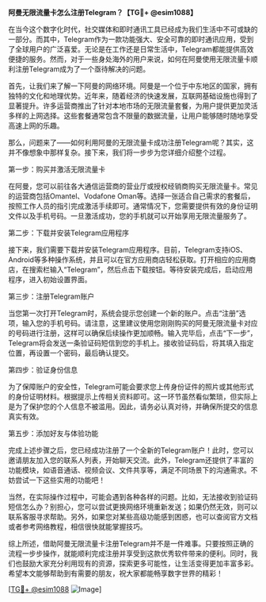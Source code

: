 **阿曼无限流量卡怎么注册Telegram？【TG💪+ @esim1088】**

在当今这个数字化时代，社交媒体和即时通讯工具已经成为我们生活中不可或缺的一部分。而其中，Telegram作为一款功能强大、安全可靠的即时通讯应用，受到了全球用户的广泛喜爱。无论是在工作还是日常生活中，Telegram都能提供高效便捷的服务。然而，对于一些身处海外的用户来说，如何在阿曼使用无限流量卡顺利注册Telegram成为了一个亟待解决的问题。

首先，让我们来了解一下阿曼的网络环境。阿曼是一个位于中东地区的国家，拥有独特的文化和地理优势。近年来，随着经济的快速发展，互联网基础设施也得到了显著提升。许多运营商推出了针对本地市场的无限流量套餐，为用户提供更加灵活多样的上网选择。这些套餐通常包含不限量的数据流量，让用户能够随时随地享受高速上网的乐趣。

那么，问题来了——如何利用阿曼的无限流量卡成功注册Telegram呢？其实，这并不像想象中那样复杂。接下来，我们将一步步为您详细介绍整个过程。

第一步：购买并激活无限流量卡

在阿曼，您可以前往各大通信运营商的营业厅或授权经销商购买无限流量卡。常见的运营商包括Omantel、Vodafone Oman等。选择一张适合自己需求的套餐后，按照工作人员的指引完成激活手续即可。通常情况下，您需要提供有效的身份证明文件以及手机号码。一旦激活成功，您的手机就可以开始享用无限流量服务了。

第二步：下载并安装Telegram应用程序

接下来，我们需要下载并安装Telegram应用程序。目前，Telegram支持iOS、Android等多种操作系统，并且可以在官方应用商店轻松获取。打开相应的应用商店，在搜索栏输入“Telegram”，然后点击下载按钮。等待安装完成后，启动应用程序，进入初始设置界面。

第三步：注册Telegram账户

当您第一次打开Telegram时，系统会提示您创建一个新的账户。点击“注册”选项，输入您的手机号码。请注意，这里建议使用您刚刚购买的阿曼无限流量卡对应的号码进行注册，这样可以确保后续操作更加顺畅。输入完毕后，点击“下一步”，Telegram将会发送一条验证码短信到您的手机上。接收验证码后，将其填入指定位置，再设置一个密码，最后确认提交。

第四步：验证身份信息

为了保障账户的安全性，Telegram可能会要求您上传身份证件的照片或其他形式的身份证明材料。根据提示上传相关资料即可。这一环节虽然看似繁琐，但实际上是为了保护您的个人信息不被滥用。因此，请务必认真对待，并确保所提交的信息真实有效。

第五步：添加好友与体验功能

完成上述步骤之后，您已经成功注册了一个全新的Telegram账户！此时，您可以邀请朋友加入您的联系人列表，开始聊天交流。此外，Telegram还提供了丰富的功能模块，如语音通话、视频会议、文件共享等，满足不同场景下的沟通需求。不妨尝试一下这些实用的功能吧！

当然，在实际操作过程中，可能会遇到各种各样的问题。比如，无法接收到验证码短信怎么办？别担心，您可以尝试更换网络环境重新发送；如果仍然无效，则可以联系客服寻求帮助。另外，如果您对某些高级功能感到困惑，也可以查阅官方文档或者参考网络教程，相信很快就能掌握技巧。

综上所述，借助阿曼无限流量卡注册Telegram并不是一件难事。只要按照正确的流程一步步操作，就能顺利完成注册并享受到这款优秀软件带来的便利。同时，我们也鼓励大家充分利用现有的资源，探索更多可能性，让生活变得更加丰富多彩。希望本文能够帮助到有需要的朋友，祝大家都能畅享数字世界的精彩！

[[TG💪+ @esim1088](https://t.me/s/esim1088) ![Image](https://i.postimg.cc/4NQfJmqS/Snipaste-2025-05-13-00-14-12.png)]